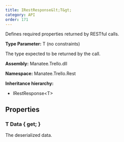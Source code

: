 ```yaml
---
title: IRestResponse&lt;T&gt;
category: API
order: 171
---
```


Defines required properties returned by RESTful calls.

**Type Parameter:** T (no constraints)

The type expected to be returned by the call.

**Assembly:** Manatee.Trello.dll

**Namespace:** Manatee.Trello.Rest

**Inheritance hierarchy:**

- IRestResponse&lt;T&gt;

## Properties

### T Data { get; }

The deserialized data.

